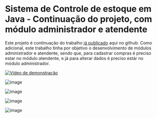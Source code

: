 # Sistema de Controle de estoque em Java - Continuação do projeto, com módulo administrador e atendente

Este projeto é continuação do trabalho [já publicado](https://github.com/brunocmnz/java-sistema-de-controle-estoque) aqui no github. Como adicional, este trabalho tinha por objetivo o desenvolvimento de módulos administrador e atendente, sendo que, para cadastrar compras é preciso estar no módulo atendente, e já para alterar dados é preciso estár no módulo administrador.

[![Vídeo de demonstração](https://img.youtube.com/vi/dQw4w9WgXcQ/0.jpg)](https://www.youtube.com/watch?v=dQw4w9WgXcQ)


![image](https://github.com/brunocmnz/java-controle-de-estoque-menus/assets/117315412/8745e71c-cc66-4dd2-96f1-00bbb0a4a061)

![image](https://github.com/brunocmnz/java-controle-de-estoque-menus/assets/117315412/05963e69-3685-4520-8ee7-691143230656)

![image](https://github.com/brunocmnz/java-controle-de-estoque-menus/assets/117315412/601064ba-f2ca-4a9f-a3c1-97ebdfa67f73)

![image](https://github.com/brunocmnz/java-controle-de-estoque-menus/assets/117315412/dee10be6-8c40-4e2b-95f3-9dac609e7893)




